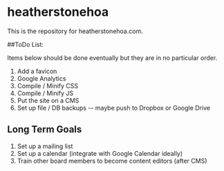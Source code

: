 # heatherstonehoa
This is the repository for heatherstonehoa.com.

##ToDo List:

Items below should be done eventually but they are in no particular order.

1. Add a favicon
1. Google Analytics
1. Compile / Minify CSS
1. Compile / Minify JS
1. Put the site on a CMS
1. Set up file / DB backups -- maybe push to Dropbox or Google Drive


## Long Term Goals

1. Set up a mailing list
1. Set up a calendar (integrate with Google Calendar ideally)
1. Train other board members to become content editors (after CMS)
